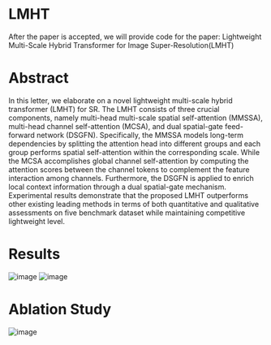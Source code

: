# LMHT
After the paper is accepted, we will provide code for the paper: Lightweight Multi-Scale Hybrid Transformer for Image 
Super-Resolution(LMHT)
# Abstract
In this letter, we elaborate on a novel lightweight multi-scale hybrid transformer (LMHT) for SR. The LMHT consists of three crucial components, namely multi-head multi-scale spatial self-attention (MMSSA), multi-head channel self-attention (MCSA), and dual spatial-gate feed-forward network (DSGFN). Specifically, the MMSSA models long-term dependencies by splitting the attention head into different groups and each group performs spatial self-attention within the corresponding scale. While the MCSA accomplishes global channel self-attention by computing the attention scores between the channel tokens to complement the feature interaction among channels. Furthermore, the DSGFN is applied to enrich local context information
through a dual spatial-gate mechanism. Experimental results demonstrate that the proposed LMHT outperforms other existing
leading methods in terms of both quantitative and qualitative assessments on five benchmark dataset while maintaining
competitive lightweight level.
# Results
![image](https://github.com/kbzhang0505/LMHT/assets/97494153/811540d8-a20b-4f91-8b07-e1a41b7ff2e6)
![image](https://github.com/kbzhang0505/LMHT/assets/97494153/fd4d28d1-0050-4baa-a4e1-ae0a9575f6a6)
# Ablation Study
![image](https://github.com/kbzhang0505/LMHT/assets/97494153/795b2ed5-c514-4dcb-a04e-227127f5d77b)
